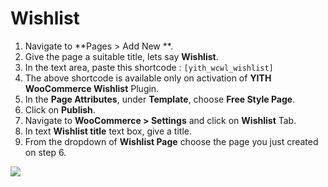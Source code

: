 # Wishlist

1. Navigate to **Pages > Add New **.
2. Give the page a suitable title, lets say **Wishlist**.
3. In the text area, paste this shortcode : `[yith_wcwl_wishlist]`
4. The above shortcode is available only on activation of **YITH WooCommerce Wishlist** Plugin.
5. In the **Page Attributes**, under **Template**, choose **Free Style Page**.
6. Click on **Publish**.
6. Navigate to **WooCommerce > Settings** and click on **Wishlist** Tab.
7. In text **Wishlist title** text box, give a title.
8. From the dropdown of **Wishlist Page** choose the page you just created on step 6.

![](https://raw.githubusercontent.com/ibndawood/mcwpdoc/master/assets/images/page-wishlist.png)
